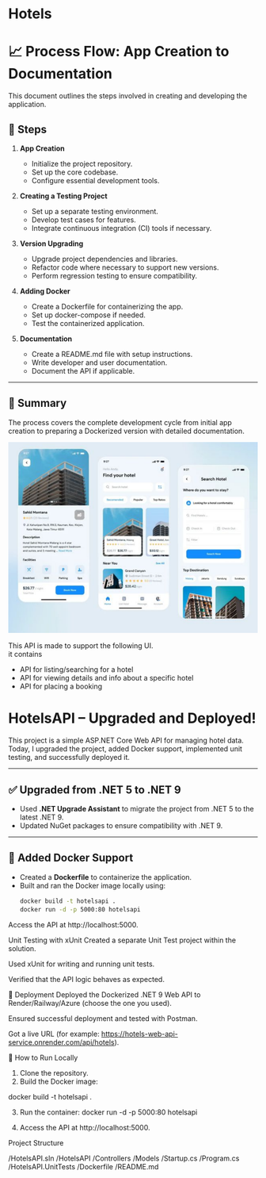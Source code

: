 # Hotels

# 📈 Process Flow: App Creation to Documentation

This document outlines the steps involved in creating and developing the application.

## 📝 Steps

1. **App Creation**
   - Initialize the project repository.
   - Set up the core codebase.
   - Configure essential development tools.

2. **Creating a Testing Project**
   - Set up a separate testing environment.
   - Develop test cases for features.
   - Integrate continuous integration (CI) tools if necessary.

3. **Version Upgrading**
   - Upgrade project dependencies and libraries.
   - Refactor code where necessary to support new versions.
   - Perform regression testing to ensure compatibility.

4. **Adding Docker**
   - Create a Dockerfile for containerizing the app.
   - Set up docker-compose if needed.
   - Test the containerized application.

5. **Documentation**
   - Create a README.md file with setup instructions.
   - Write developer and user documentation.
   - Document the API if applicable.

---

## 🔗 Summary
The process covers the complete development cycle from initial app creation to preparing a Dockerized version with detailed documentation.



![alt text](https://github.com/RamiAlkhateeb/Hotels/blob/main/Capture.PNG?raw=true)

This API is made to support the following UI.<br />
it contains
- API for listing/searching for a hotel
- API for viewing details and info about a specific hotel
- API for placing a booking

# HotelsAPI – Upgraded and Deployed!

This project is a simple ASP.NET Core Web API for managing hotel data. Today, I upgraded the project, added Docker support, implemented unit testing, and successfully deployed it.

---

## ✅ Upgraded from .NET 5 to .NET 9
- Used **.NET Upgrade Assistant** to migrate the project from .NET 5 to the latest .NET 9.
- Updated NuGet packages to ensure compatibility with .NET 9.

---

## 🐳 Added Docker Support
- Created a **Dockerfile** to containerize the application.
- Built and ran the Docker image locally using:
  ```bash
  docker build -t hotelsapi .
  docker run -d -p 5000:80 hotelsapi


Access the API at http://localhost:5000.

 Unit Testing with xUnit
Created a separate Unit Test project within the solution.

Used xUnit for writing and running unit tests.

Verified that the API logic behaves as expected.

🚀 Deployment
Deployed the Dockerized .NET 9 Web API to Render/Railway/Azure (choose the one you used).

Ensured successful deployment and tested with Postman.

Got a live URL (for example: https://hotels-web-api-service.onrender.com/api/hotels).

🔧 How to Run Locally
1. Clone the repository.
2. Build the Docker image:

docker build -t hotelsapi .

3. Run the container:
docker run -d -p 5000:80 hotelsapi

4. Access the API at http://localhost:5000.

Project Structure

/HotelsAPI.sln
  /HotelsAPI
    /Controllers
    /Models
    /Startup.cs
    /Program.cs
  /HotelsAPI.UnitTests
/Dockerfile
/README.md
